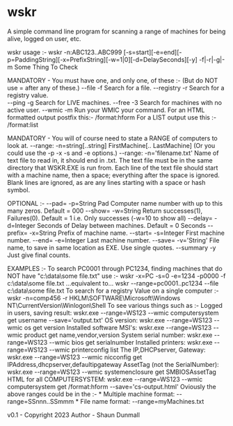 # wskr
A simple command line program for scanning a range of machines for being alive, logged on user, etc.

wskr usage :-
wskr -n:ABC123..ABC999 [-s=start][-e=end][-p=PaddingString][-x=PrefixString][-w=1|0][-d=DelaySeconds][-y] -f|-r|-g|-m Some Thing To Check

MANDATORY - You must have one, and only one, of these :-
(But do NOT use = after any of these.)
--file     -f		Search for a file.
--registry -r		Search for a registry value.	
--ping	   -g		Search for LIVE machines.
--free     -3       Search for machines with no active user.
--wmic	   -m		Run your WMIC your command.
                    For an HTML formatted output postfix this:- /format:hform
					For a LIST output use this :- /format:list
          
MANDATORY - You will of course need to state a RANGE of computers to look at.
--range:   -n=string[..string]    FirstMachine[.. LastMachine] (Or you could use the -p -x -s and -e options.)
--range:   -n='filename.txt'       Name of text file to read in, it should end in .txt.
The text file must be in the same directory that WSKR.EXE is run from.
Each line of the text file should start with a machine name, then a space; everything after the space is ignored.
Blank lines are ignored, as are any lines starting with a space or hash symbol.

OPTIONAL :-
--pad=	  -p=String 	Pad Computer name number with up to this many zeros.	Default = 000
--show=	  -w=String	Return successes(1), Failures(0).			Default = 1 i.e. Only successes (-w=10 to show all)
--delay=  -d=Integer	Seconds of Delay between machines. 			Default = 0 Seconds
--prefix= -x=String	Prefix of machine name.
--start=   -s=Integer	First machine number. 
--end=	  -e=Integer	Last machine number.
--save=   -v='String'     File name, to save in same location as EXE. Use single quotes.
--summary -y		Just give final counts.

EXAMPLES :-
To search PC0001 through PC1234, finding machines that do NOT have "c:\data\some file.txt" use :-
	wskr -x=PC -s=0 -e=1234 -p0000 -f c:\data\some file.txt
	 ...equivalent to...
	wskr --range=pc0001..pc1234 --file c:\data\some file.txt
To search for a registry Value on a single computer :-
	wskr -n=comp456 -r HKLM\SOFTWARE\Microsoft\Windows NT\CurrentVersion\Winlogon\Shell
To see various things such as :-
   Logged in users, saving result:  wskr.exe --range=WS123 --wmic computersystem get username --save='output.txt'
   OS version:                      wskr.exe --range=WS123 --wmic os get version
   Installed software MSI's:        wskr.exe --range=WS123 --wmic product get name,vendor,version
   System serial number:            wskr.exe --range=WS123 --wmic bios get serialnumber	
   Installed printers:              wskr.exe --range=WS123 --wmic printerconfig list
   The IP,DHCPserver, Gateway:      wskr.exe --range=WS123 --wmic nicconfig get IPAddress,dhcpserver,defaultipgateway
   AssetTag (not the SerialNumber): wskr.exe --range=WS123 --wmic systemenclosure get SMBIOSAssetTag
   HTML for all COMPUTERSYSTEM:     wskr.exe --range=WS123 --wmic computersystem get /format:hform --save='cs-output.html'
Oviously the above ranges could be in the :-
	* Multiple machine format: --range=SSnnn..SSmmm
	* File name format:        --range=myMachines.txt
  
v0.1 - Copyright 2023
Author - Shaun Dunmall
